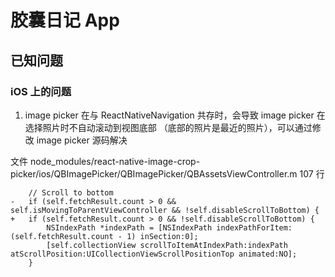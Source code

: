 # 胶囊日记 App

## 已知问题

### iOS 上的问题
1. image picker 在与 ReactNativeNavigation 共存时，会导致 image picker 在选择照片时不自动滚动到视图底部
（底部的照片是最近的照片），可以通过修改 image picker 源码解决

文件 node_modules/react-native-image-crop-picker/ios/QBImagePicker/QBImagePicker/QBAssetsViewController.m
107 行
```
    // Scroll to bottom
-   if (self.fetchResult.count > 0 && self.isMovingToParentViewController && !self.disableScrollToBottom) {
+   if (self.fetchResult.count > 0 && !self.disableScrollToBottom) {
        NSIndexPath *indexPath = [NSIndexPath indexPathForItem:(self.fetchResult.count - 1) inSection:0];
        [self.collectionView scrollToItemAtIndexPath:indexPath atScrollPosition:UICollectionViewScrollPositionTop animated:NO];
    }
```